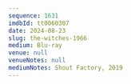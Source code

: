 ```yaml
---
sequence: 1631
imdbId: tt0060307
date: 2024-08-23
slug: the-witches-1966
medium: Blu-ray
venue: null
venueNotes: null
mediumNotes: Shout Factory, 2019
---
```


